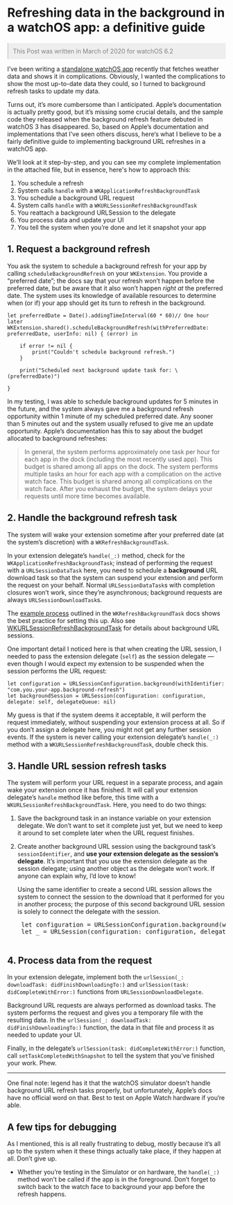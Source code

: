 # Refreshing data in the background in a watchOS app: a definitive guide

<div style="background: #EEE; padding: 10px; border-left: 3px solid #D9D9D9; color: gray;">This Post was written in March of 2020 for watchOS 6.2</div>

I’ve been writing a [standalone watchOS app](https://wjwickham.com/uv-forecast) recently that fetches weather data and shows it in complications. Obviously, I wanted the complications to show the most up-to-date data they could, so I turned to background refresh tasks to update my data.

Turns out, it’s more cumbersome than I anticipated. Apple’s documentation is actually pretty good, but it’s missing some crucial details, and the sample code they released when the background refresh feature debuted in watchOS 3 has disappeared. So, based on Apple’s documentation and implementations that I’ve seen others discuss, here‘s what I believe to be a fairly definitive guide to implementing background URL refreshes in a watchOS app.

We’ll look at it step-by-step, and you can see my complete implementation in the attached file, but in essence, here's how to approach this:

1. You schedule a refresh
2. System calls `handle` with a `WKApplicationRefreshBackgroundTask`
3. You schedule a background URL request
4. System calls `handle` with a `WKURLSessionRefreshBackgroundTask`
5. You reattach a background URLSession to the delegate
6. You process data and update your UI
7. You tell the system when you’re done and let it snapshot your app

## 1. Request a background refresh

You ask the system to schedule a background refresh for your app by calling `scheduleBackgroundRefresh` on your `WKExtension`. You provide a “preferred date”; the docs say that your refresh won’t happen before the preferred date, but be aware that it also won’t happen *right at* the preferred date. The system uses its knowledge of available resources to determine when (or if) your app should get its turn to refresh in the background.

    let preferredDate = Date().addingTimeInterval(60 * 60)// One hour later
    WKExtension.shared().scheduleBackgroundRefresh(withPreferredDate: preferredDate, userInfo: nil) { (error) in
			
		if error != nil {
			print("Couldn't schedule background refresh.")
		}
		
		print("Scheduled next background update task for: \(preferredDate)")
		
	}

In my testing, I was able to schedule background updates for 5 minutes in the future, and the system always gave me a background refresh opportunity within 1 minute of my scheduled preferred date. Any sooner than 5 minutes out and the system usually refused to give me an update opportunity. Apple’s documentation has this to say about the budget allocated to background refreshes:

> In general, the system performs approximately one task per hour for each app in the dock (including the most recently used app). This budget is shared among all apps on the dock. The system performs multiple tasks an hour for each app with a complication on the active watch face. This budget is shared among all complications on the watch face. After you exhaust the budget, the system delays your requests until more time becomes available.

## 2. Handle the background refresh task

The system will wake your extension sometime after your preferred date (at the system’s discretion) with a `WKRefreshBackgroundTask`.

In your extension delegate’s `handle(_:)` method, check for the `WKApplicationRefreshBackgroundTask`; instead of performing the request with a `URLSessionDataTask` here, you need to schedule a **background** URL download task so that the system can suspend your extension and perform the request on your behalf. Normal `URLSessionDataTask`s with completion closures won’t work, since they’re asynchronous; background requests are always `URLSessionDownloadTask`s.

The [example process](https://developer.apple.com/documentation/watchkit/wkapplicationrefreshbackgroundtask) outlined in the `WKRefreshBackgroundTask` docs shows the best practice for setting this up. Also see [WKURLSessionRefreshBackgroundTask](https://developer.apple.com/documentation/watchkit/wkurlsessionrefreshbackgroundtask) for details about background URL sessions.

One important detail I noticed here is that when creating the URL session, I needed to pass the extension delegate (`self`) as the session delegate — even though I would expect my extension to be suspended when the session performs the URL request:

    let configuration = URLSessionConfiguration.background(withIdentifier: "com.you.your-app.background-refresh")
	let backgroundSession = URLSession(configuration: configuration, delegate: self, delegateQueue: nil)

 My guess is that if the system deems it acceptable, it will perform the request immediately, without suspending your extension process at all. So if you don’t assign a delegate here, you might not get any further session events. If the system is never calling your extension delegate’s `handle(_:)` method with a `WKURLSessionRefreshBackgroundTask`, double check this.

## 3. Handle URL session refresh tasks

The system will perform your URL request in a separate process, and again wake your extension once it has finished. It will call your extension delegate’s `handle` method like before, this time with a `WKURLSessionRefreshBackgroundTask`. Here, you need to do two things:

1. Save the background task in an instance variable on your extension delegate. We don’t want to set it complete just yet, but we need to keep it around to set complete later when the URL request finishes.
2. Create another background URL session using the background task’s `sessionIdentifier`, and **use your extension delegate as the session’s delegate**. It’s important that you use the extension delegate as the session delegate; using another object as the delegate won’t work. If anyone can explain why, I’d love to know!

    Using the same identifier to create a second URL session allows the system to connect the session to the download that it performed for you in another process; the purpose of this second background URL session is solely to connect the delegate with the session.
    
    <pre>
    let configuration = URLSessionConfiguration.background(withIdentifier: "com.you.your-app.background-refresh"
	let _ = URLSession(configuration: configuration, delegate: self, delegateQueue: nil)
	</pre>

## 4. Process data from the request
In your extension delegate, implement both the `urlSession(_: downloadTask: didFinishDownloadingTo:)` and `urlSession(task: didCompleteWithError:)` functions from `URLSessionDownloadDelegate`.

Background URL requests are always performed as download tasks. The system performs the request and gives you a temporary file with the resulting data. In the `urlSession(_: downloadTask: didFinishDownloadingTo:)` function, the data in that file and process it as needed to update your UI.

Finally, in the delegate’s `urlSession(task: didCompleteWithError:)` function, call `setTaskCompletedWithSnapshot` to tell the system that you’ve finished your work. Phew.

***

One final note: legend has it that the watchOS simulator doesn’t handle background URL refresh tasks properly, but unfortunately, Apple’s docs have no official word on that. Best to test on Apple Watch hardware if you‘re able.

## A few tips for debugging

As I mentioned, this is all really frustrating to debug, mostly because it’s all up to the system when it these things actually take place, if they happen at all. Don’t give up.

* Whether you’re testing in the Simulator or on hardware, the `handle(_:)` method won’t be called if the app is in the foreground. Don’t forget to switch back to the watch face to background your app before the refresh happens.
